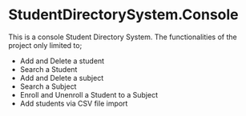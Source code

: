 # StudentDirectorySystem.Console

This is a console Student Directory System. The functionalities of the project only limited to;
  - Add and Delete a student
  - Search a Student
  - Add and Delete a subject
  - Search a Subject
  - Enroll and Unenroll a Student to a Subject
  - Add students via CSV file import
